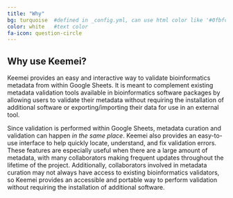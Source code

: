 ```yaml
---
title: "Why"
bg: turquoise  #defined in _config.yml, can use html color like '#0fbfcf'
color: white   #text color
fa-icon: question-circle
---
```


## Why use Keemei?

Keemei provides an easy and interactive way to validate bioinformatics metadata from within Google Sheets. It is meant to complement existing metadata validation tools available in bioinformatics software packages by allowing users to validate their metadata without requiring the installation of additional software or exporting/importing their data for use in an external tool.

Since validation is performed within Google Sheets, metadata curation and validation can happen *in the same place*. Keemei also provides an easy-to-use interface to help quickly locate, understand, and fix validation errors. These features are especially useful when there are a large amount of metadata, with many collaborators making frequent updates throughout the lifetime of the project. Additionally, collaborators involved in metadata curation may not always have access to existing bioinformatics validators, so Keemei provides an accessible and portable way to perform validation without requiring the installation of additional software.

